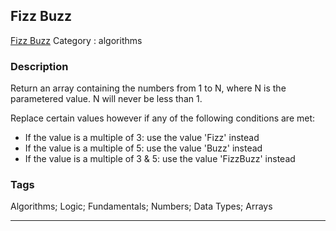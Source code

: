 ## Fizz Buzz
[Fizz Buzz](https://www.codewars.com/kata/fizz-buzz)
Category : algorithms

### Description
Return an array containing the numbers from 1 to N, where N is the parametered value.
N will never be less than 1.

Replace certain values however if any of the following conditions are met:

 * If the value is a multiple of 3: use the value 'Fizz' instead
 * If the value is a multiple of 5: use the value 'Buzz' instead
 * If the value is a multiple of 3 & 5: use the value 'FizzBuzz' instead

### Tags
Algorithms; Logic; Fundamentals; Numbers; Data Types; Arrays

- - -
